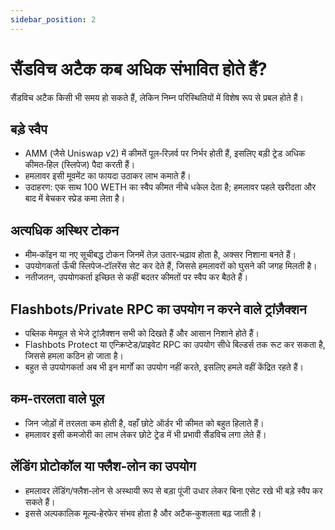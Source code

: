 ```yaml
---
sidebar_position: 2
---
```


# सैंडविच अटैक कब अधिक संभावित होते हैं?
सैंडविच अटैक किसी भी समय हो सकते हैं, लेकिन निम्न परिस्थितियों में विशेष रूप से प्रबल होते हैं।

## बड़े स्वैप
- AMM (जैसे Uniswap v2) में कीमतें पूल‑रिज़र्व पर निर्भर होती हैं, इसलिए बड़ी ट्रेड अधिक कीमत‑हिल (स्लिपेज) पैदा करती हैं।
- हमलावर इसी मूवमेंट का फायदा उठाकर लाभ कमाते हैं।
- उदाहरण: एक साथ 100 WETH का स्वैप कीमत नीचे धकेल देता है; हमलावर पहले खरीदता और बाद में बेचकर स्प्रेड कमा लेता है।

## अत्यधिक अस्थिर टोकन
- मीम‑कॉइन या नए सूचीबद्ध टोकन जिनमें तेज़ उतार‑चढ़ाव होता है, अक्सर निशाना बनते हैं।
- उपयोगकर्ता ऊँची स्लिपेज‑टॉलरेंस सेट कर देते हैं, जिससे हमलावरों को घुसने की जगह मिलती है।
- नतीजतन, उपयोगकर्ता इच्छित से कहीं बदतर कीमतों पर स्वैप कर बैठते हैं।


## Flashbots/Private RPC का उपयोग न करने वाले ट्रांज़ैक्शन
- पब्लिक मेमपूल से भेजे ट्रांज़ैक्शन सभी को दिखते हैं और आसान निशाने होते हैं।
- Flashbots Protect या एन्क्रिप्टेड/प्राइवेट RPC का उपयोग सीधे बिल्डर्स तक रूट कर सकता है, जिससे हमला कठिन हो जाता है।
- बहुत से उपयोगकर्ता अब भी इन मार्गों का उपयोग नहीं करते, इसलिए हमले वहीं केंद्रित रहते हैं।

## कम‑तरलता वाले पूल
- जिन जोड़ों में तरलता कम होती है, वहाँ छोटे ऑर्डर भी कीमत को बहुत हिलाते हैं।
- हमलावर इसी कमजोरी का लाभ लेकर छोटे ट्रेड में भी प्रभावी सैंडविच लगा लेते हैं।

## लेंडिंग प्रोटोकॉल या फ्लैश‑लोन का उपयोग
- हमलावर लेंडिंग/फ्लैश‑लोन से अस्थायी रूप से बड़ा पूंजी उधार लेकर बिना एसेट रखे भी बड़े स्वैप कर सकते हैं।
- इससे अल्पकालिक मूल्य‑हेरफेर संभव होता है और अटैक‑कुशलता बढ़ जाती है।
